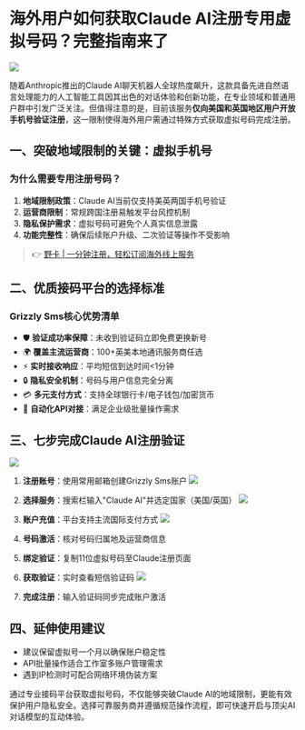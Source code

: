 # 海外用户如何获取Claude AI注册专用虚拟号码？完整指南来了

![](https://bbtdd.com/wp-content/uploads/img/808482802.webp)

随着Anthropic推出的Claude AI聊天机器人全球热度飙升，这款具备先进自然语言处理能力的人工智能工具因其出色的对话体验和创新功能，在专业领域和普通用户群中引发广泛关注。但值得注意的是，目前该服务**仅向美国和英国地区用户开放手机号验证注册**，这一限制使得海外用户需通过特殊方式获取虚拟号码完成注册。

## 一、突破地域限制的关键：虚拟手机号
### 为什么需要专用注册号码？
1. **地域限制政策**：Claude AI当前仅支持美英两国手机号验证
2. **运营商限制**：常规跨国注册易触发平台风控机制
3. **隐私保护需求**：虚拟号码可避免个人真实信息泄露
4. **功能完整性**：确保后续账户升级、二次验证等操作不受影响

> 👉 [野卡 | 一分钟注册，轻松订阅海外线上服务](https://bbtdd.com/yeka)

## 二、优质接码平台的选择标准
### Grizzly Sms核心优势清单
- 🛡️ **验证成功率保障**：未收到验证码立即免费更换新号
- 🌍 **覆盖主流运营商**：100+英美本地通讯服务商任选
- ⚡ **实时接收响应**：平均短信到达时间<1分钟
- 🔒 **隐私安全机制**：号码与用户信息完全分离
- 💳 **多元支付方式**：支持全球银行卡/电子钱包/加密货币
- 🤖 **自动化API对接**：满足企业级批量操作需求

## 三、七步完成Claude AI注册验证
![](https://bbtdd.com/wp-content/uploads/img/863148260444650.webp)

1. **注册账号**：使用常用邮箱创建Grizzly Sms账户
   ![](https://bbtdd.com/wp-content/uploads/img/6263734140517724.webp)

2. **选择服务**：搜索栏输入"Claude AI"并选定国家（美国/英国）
   ![](https://bbtdd.com/wp-content/uploads/img/16842727180545.webp)

3. **账户充值**：平台支持主流国际支付方式
   ![](https://bbtdd.com/wp-content/uploads/img/8006842902982585.webp)

4. **号码激活**：核对号码归属地及运营商信息

5. **绑定验证**：复制11位虚拟号码至Claude注册页面

6. **获取验证**：实时查看短信验证码
   ![](https://bbtdd.com/wp-content/uploads/img/5815900710899.webp)

7. **完成注册**：输入验证码同步完成账户激活

## 四、延伸使用建议
- 建议保留虚拟号一个月以确保账户稳定性
- API批量操作适合工作室多账户管理需求
- 遇到IP检测时可配合网络环境伪装方案

通过专业接码平台获取虚拟号码，不仅能够突破Claude AI的地域限制，更能有效保护用户隐私安全。选择可靠服务商并遵循规范操作流程，即可快速开启与顶尖AI对话模型的互动体验。